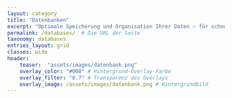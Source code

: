```yaml
---
layout: category
title: "Datenbanken"
excerpt: "Optimale Speicherung und Organisation Ihrer Daten – für schnellen Zugriff und hohe Skalierbarkeit."
permalink: /databases/  # Die URL der Seite
taxonomy: databases
entries_layout: grid
classes: wide
header:
    teaser:  "assets/images/datenbank.png"
    overlay_color: "#000" # Hintergrund-Overlay-Farbe
    overlay_filter: "0.7" # Transparenz des Overlays
    overlay_image: /assets/images/datenbank.png # Hintergrundbild
---
```



